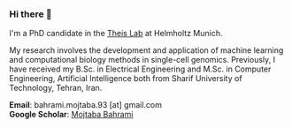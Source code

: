 ### Hi there 👋

I'm a PhD candidate in the [Theis Lab](https://www.helmholtz-munich.de/en/icb/research-groups/theis-lab) at Helmholtz Munich. 

My research involves the development and application of machine learning and computational biology methods in single-cell genomics. Previously, I have received my B.Sc. in Electrical Engineering and M.Sc. in Computer Engineering, Artificial Intelligence both from Sharif University of Technology, Tehran, Iran.

**Email**: bahrami.mojtaba.93 [at] gmail.com \
**Google Scholar**: [Mojtaba Bahrami](https://scholar.google.com/citations?user=iwVGOKYAAAAJ)

<!-- [![Mojtaba's GitHub stats](https://github-readme-stats.vercel.app/api?username=mojtababahrami1993&show_icons=true&count_private=true&theme=dracula)](https://github.com/anuraghazra/github-readme-stats) -->

<!--

- 🔭 I’m currently working on ...
- 🌱 I’m currently learning ...
- 👯 I’m looking to collaborate on ...
- 🤔 I’m looking for help with ...
- 💬 Ask me about ...
- 📫 How to reach me: ...
- 😄 Pronouns: ...
- ⚡ Fun fact: ...
-->
